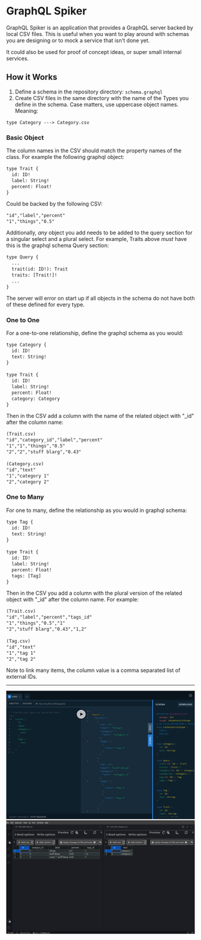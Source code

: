 # GraphQL Spiker

GraphQL Spiker is an application that provides a GraphQL server backed by local CSV files. This is useful when you want to play around with schemas you are designing or to mock a service that isn't done yet.

It could also be used for proof of concept ideas, or super small internal services.

## How it Works

1. Define a schema in the repository directory: `schema.graphql`
1. Create CSV files in the same directory with the name of the Types you define in the schema. Case matters, use uppercase object names. Meaning:

```
type Category ---> Category.csv
```

### Basic Object

The column names in the CSV should match the property names of the class. For example the following graphql object:

```gql
type Trait {
  id: ID!
  label: String!
  percent: Float!
}
```

Could be backed by the following CSV:

```csv
"id","label","percent"
"1","things","0.5"
```

Additionally, _any_ object you add needs to be added to the query section for a singular select and a plural select. For example, Traits above _must_ have this is the graphql schema Query section:

```gql
type Query {
  ...
  trait(id: ID!): Trait
  traits: [Trait!]!
  ...
}
```

The server will error on start up if all objects in the schema do not have both of these defined for every type.

### One to One

For a one-to-one relationship, define the graphql schema as you would:

```gql
type Category {
  id: ID!
  text: String!
}

type Trait {
  id: ID!
  label: String!
  percent: Float!
  category: Category
}
```

Then in the CSV add a column with the name of the related object with "\_id" after the column name:

```csv
(Trait.csv)
"id","category_id","label","percent"
"1","1","things","0.5"
"2","2","stuff blarg","0.43"

(Category.csv)
"id","text"
"1","category 1"
"2","category 2"
```

### One to Many

For one to many, define the relationship as you would in graphql schema:

```gql
type Tag {
  id: ID!
  text: String!
}

type Trait {
  id: ID!
  label: String!
  percent: Float!
  tags: [Tag]
}
```

Then in the CSV you add a column with the plural version of the related object with "\_id" after the column name. For example:

```csv
(Trait.csv)
"id","label","percent","tags_id"
"1","things","0.5","1"
"2","stuff blarg","0.43","1,2"

(Tag.csv)
"id","text"
"1","tag 1"
"2","tag 2"
```

Note to link many items, the column value is a comma separated list of external IDs.

---

![running](docs/spiker_running.png)
![backing data](docs/backingdata.png)
